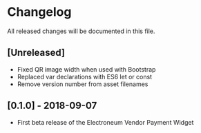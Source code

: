 # Changelog

All released changes will be documented in this file.

## [Unreleased]
* Fixed QR image width when used with Bootstrap
* Replaced var declarations with ES6 let or const
* Remove version number from asset filenames

## [0.1.0] - 2018-09-07
* First beta release of the Electroneum Vendor Payment Widget
